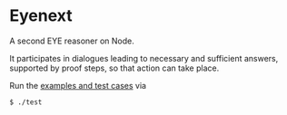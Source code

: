 # Eyenext

A second EYE reasoner on Node.

It participates in dialogues leading to necessary and sufficient answers, supported by proof steps, so that action can take place.

Run the [examples and test cases](https://github.com/josd/eyeron/tree/main/etc) via
```
$ ./test
```
